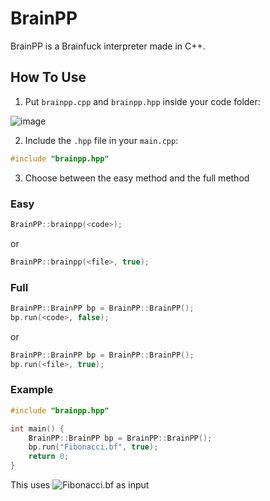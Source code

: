 # BrainPP

BrainPP is a Brainfuck interpreter made in C++.

## How To Use

1. Put `brainpp.cpp` and `brainpp.hpp` inside your code folder:

  ![image](https://github.com/SinisterIcy/BrainPP/assets/99663083/d44a4501-4293-4501-a3d5-16a482bf92bf)
  
2. Include the `.hpp` file in your `main.cpp`:
```cpp
#include "brainpp.hpp"
```

3. Choose between the easy method and the full method

### Easy

```cpp
BrainPP::brainpp(<code>);
```
or
```cpp
BrainPP::brainpp(<file>, true);
```

### Full

```cpp
BrainPP::BrainPP bp = BrainPP::BrainPP();
bp.run(<code>, false);
```
or
```cpp
BrainPP::BrainPP bp = BrainPP::BrainPP();
bp.run(<file>, true);
```

### Example

```cpp
#include "brainpp.hpp"

int main() {
	BrainPP::BrainPP bp = BrainPP::BrainPP();
	bp.run("Fibonacci.bf", true);
	return 0;
}
```
This uses ![Fibonacci.bf](https://github.com/SinisterIcy/BrainPP/blob/main/src/Fibonacci.bf) as input
